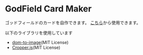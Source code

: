 # GodField Card Maker

ゴッドフィールドのカードを自作できます。
[こちら](https://lea-151107.github.io/godfield_card_maker/)から使用できます。

以下のライブラリを使用しています
- [dom-to-image](https://github.com/tsayen/dom-to-image)(MIT License)
- [Cropper.js](https://github.com/fengyuanchen/cropperjs)(MIT License)